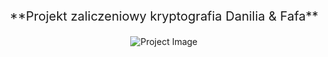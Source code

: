 <p align="center" style="font-size: 20px;"> **Projekt zaliczeniowy kryptografia Danilia & Fafa** </p>

<p align="center">
  <img src="https://github.com/fafa194/python-private/assets/51638888/c4286bc5-5c17-4be9-9ace-24fd243e7c72" alt="Project Image">
</p>
